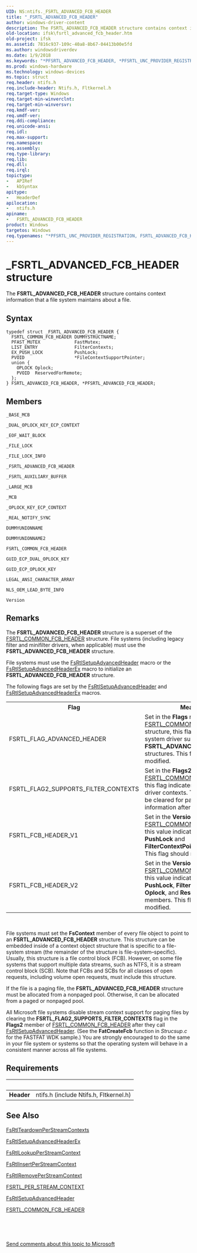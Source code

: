 ```yaml
---
UID: NS:ntifs._FSRTL_ADVANCED_FCB_HEADER
title: "_FSRTL_ADVANCED_FCB_HEADER"
author: windows-driver-content
description: The FSRTL_ADVANCED_FCB_HEADER structure contains context information that a file system maintains about a file.
old-location: ifsk\fsrtl_advanced_fcb_header.htm
old-project: ifsk
ms.assetid: 7816c937-109c-40a8-8b67-04413b00e5fd
ms.author: windowsdriverdev
ms.date: 1/9/2018
ms.keywords: "*PFSRTL_ADVANCED_FCB_HEADER, *PFSRTL_UNC_PROVIDER_REGISTRATION, FSRTL_ADVANCED_FCB_HEADER structure [Installable File System Drivers], _FSRTL_ADVANCED_FCB_HEADER, FSRTL_UNC_PROVIDER_REGISTRATION, ifsk.fsrtl_advanced_fcb_header, FSRTL_ADVANCED_FCB_HEADER, ntifs/FSRTL_ADVANCED_FCB_HEADER, PFSRTL_ADVANCED_FCB_HEADER, PFSRTL_ADVANCED_FCB_HEADER structure pointer [Installable File System Drivers], ntifs/PFSRTL_ADVANCED_FCB_HEADER, contextstructures_cede2315-2c72-496f-a192-3ef25a8b0516.xml"
ms.prod: windows-hardware
ms.technology: windows-devices
ms.topic: struct
req.header: ntifs.h
req.include-header: Ntifs.h, Fltkernel.h
req.target-type: Windows
req.target-min-winverclnt: 
req.target-min-winversvr: 
req.kmdf-ver: 
req.umdf-ver: 
req.ddi-compliance: 
req.unicode-ansi: 
req.idl: 
req.max-support: 
req.namespace: 
req.assembly: 
req.type-library: 
req.lib: 
req.dll: 
req.irql: 
topictype:
-	APIRef
-	kbSyntax
apitype:
-	HeaderDef
apilocation:
-	ntifs.h
apiname:
-	FSRTL_ADVANCED_FCB_HEADER
product: Windows
targetos: Windows
req.typenames: "*PFSRTL_UNC_PROVIDER_REGISTRATION, FSRTL_ADVANCED_FCB_HEADER, FSRTL_UNC_PROVIDER_REGISTRATION"
---
```


# _FSRTL_ADVANCED_FCB_HEADER structure
The <b>FSRTL_ADVANCED_FCB_HEADER</b> structure contains context information that a file system maintains about a file.

## Syntax
````
typedef struct _FSRTL_ADVANCED_FCB_HEADER {
  FSRTL_COMMON_FCB_HEADER DUMMYSTRUCTNAME;
  PFAST_MUTEX             FastMutex;
  LIST_ENTRY              FilterContexts;
  EX_PUSH_LOCK            PushLock;
  PVOID                   *FileContextSupportPointer;
  union {
    OPLOCK Oplock;
    PVOID  ReservedForRemote;
  };
} FSRTL_ADVANCED_FCB_HEADER, *PFSRTL_ADVANCED_FCB_HEADER;
````

## Members


`_BASE_MCB`



`_DUAL_OPLOCK_KEY_ECP_CONTEXT`



`_EOF_WAIT_BLOCK`



`_FILE_LOCK`



`_FILE_LOCK_INFO`



`_FSRTL_ADVANCED_FCB_HEADER`



`_FSRTL_AUXILIARY_BUFFER`



`_LARGE_MCB`



`_MCB`



`_OPLOCK_KEY_ECP_CONTEXT`



`_REAL_NOTIFY_SYNC`



`DUMMYUNIONNAME`



`DUMMYUNIONNAME2`



`FSRTL_COMMON_FCB_HEADER`



`GUID_ECP_DUAL_OPLOCK_KEY`



`GUID_ECP_OPLOCK_KEY`



`LEGAL_ANSI_CHARACTER_ARRAY`



`NLS_OEM_LEAD_BYTE_INFO`



`Version`



## Remarks
The <b>FSRTL_ADVANCED_FCB_HEADER</b> structure is a superset of the <a href="..\ntifs\ns-ntifs-_fsrtl_common_fcb_header.md">FSRTL_COMMON_FCB_HEADER</a> structure. File systems (including legacy filter and minifilter drivers, when applicable) must use the <b>FSRTL_ADVANCED_FCB_HEADER</b> structure. 

File systems must use the <a href="..\ntifs\nf-ntifs-fsrtlsetupadvancedheader.md">FsRtlSetupAdvancedHeader</a> macro or the <a href="..\ntifs\nf-ntifs-fsrtlsetupadvancedheaderex.md">FsRtlSetupAdvancedHeaderEx</a> macro to initialize an <b>FSRTL_ADVANCED_FCB_HEADER</b> structure.

The following flags are set by the <a href="..\ntifs\nf-ntifs-fsrtlsetupadvancedheader.md">FsRtlSetupAdvancedHeader</a> and <a href="..\ntifs\nf-ntifs-fsrtlsetupadvancedheaderex.md">FsRtlSetupAdvancedHeaderEx</a> macros.
<table>
<tr>
<th>Flag</th>
<th>Meaning</th>
</tr>
<tr>
<td>
FSRTL_FLAG_ADVANCED_HEADER

</td>
<td>
Set in the <b>Flags</b> member of the  <a href="..\ntifs\ns-ntifs-_fsrtl_common_fcb_header.md">FSRTL_COMMON_FCB_HEADER</a> structure, this flag indicates file system driver support for <b>FSRTL_ADVANCED_FCB_HEADER</b> structures.  This flag should not be modified.

</td>
</tr>
<tr>
<td>
FSRTL_FLAG2_SUPPORTS_FILTER_CONTEXTS

</td>
<td>
Set in the <b>Flags2</b> member of  <a href="..\ntifs\ns-ntifs-_fsrtl_common_fcb_header.md">FSRTL_COMMON_FCB_HEADER</a>, this flag indicates support for filter driver contexts.  This flag can only be cleared for paging files (see information after the table).

</td>
</tr>
<tr>
<td>
FSRTL_FCB_HEADER_V1

</td>
<td>
Set in the <b>Version</b> member of <a href="..\ntifs\ns-ntifs-_fsrtl_common_fcb_header.md">FSRTL_COMMON_FCB_HEADER</a>, this value indicates support for the <b>PushLock</b> and <b>FilterContextPointer</b> members.  This flag should not be modified.

</td>
</tr>
<tr>
<td>
FSRTL_FCB_HEADER_V2

</td>
<td>
Set in the <b>Version</b> member of <a href="..\ntifs\ns-ntifs-_fsrtl_common_fcb_header.md">FSRTL_COMMON_FCB_HEADER</a>, this value indicates support for the <b>PushLock</b>, <b>FilterContextPointer</b>, <b>Oplock</b>, and <b>ReservedForRemote</b> members.  This flag should not be modified.

</td>
</tr>
</table> 

File systems must set the <b>FsContext</b> member of every file object to point to an <b>FSRTL_ADVANCED_FCB_HEADER</b> structure. This structure can be embedded inside of a context object structure that is specific to a file-system stream  (the remainder of the structure is file-system–specific). Usually, this structure is a file control block (FCB). However, on some file systems that support multiple data streams, such as NTFS, it is a stream control block (SCB).  Note that FCBs and SCBs for all classes of open requests, including volume open requests, must include this structure.

If the file is a paging file, the <b>FSRTL_ADVANCED_FCB_HEADER</b> structure must be allocated from a nonpaged pool. Otherwise, it can be allocated from a paged or nonpaged pool. 

All Microsoft file systems disable stream context support for paging files by clearing the <b>FSRTL_FLAG2_SUPPORTS_FILTER_CONTEXTS</b> flag in the <b>Flags2</b> member of <a href="..\ntifs\ns-ntifs-_fsrtl_common_fcb_header.md">FSRTL_COMMON_FCB_HEADER</a> after they call <a href="..\ntifs\nf-ntifs-fsrtlsetupadvancedheader.md">FsRtlSetupAdvancedHeader</a>. (See the <b>FatCreateFcb</b> function in <i>Strucsup.c</i> for the FASTFAT WDK sample.) You are strongly encouraged to do the same in your file system or systems so that the operating system will behave in a consistent manner across all file systems.

## Requirements
| &nbsp; | &nbsp; |
| ---- |:---- |
| **Header** | ntifs.h (include Ntifs.h, Fltkernel.h) |

## See Also

<a href="..\ntifs\nf-ntifs-fsrtlteardownperstreamcontexts.md">FsRtlTeardownPerStreamContexts</a>

<a href="..\ntifs\nf-ntifs-fsrtlsetupadvancedheaderex.md">FsRtlSetupAdvancedHeaderEx</a>

<a href="..\ntifs\nf-ntifs-fsrtllookupperstreamcontext.md">FsRtlLookupPerStreamContext</a>

<a href="..\ntifs\nf-ntifs-fsrtlinsertperstreamcontext.md">FsRtlInsertPerStreamContext</a>

<a href="..\ntifs\nf-ntifs-fsrtlremoveperstreamcontext.md">FsRtlRemovePerStreamContext</a>

<a href="..\ntifs\ns-ntifs-_fsrtl_per_stream_context.md">FSRTL_PER_STREAM_CONTEXT</a>

<a href="..\ntifs\nf-ntifs-fsrtlsetupadvancedheader.md">FsRtlSetupAdvancedHeader</a>

<a href="..\ntifs\ns-ntifs-_fsrtl_common_fcb_header.md">FSRTL_COMMON_FCB_HEADER</a>

 

 

<a href="mailto:wsddocfb@microsoft.com?subject=Documentation%20feedback [ifsk\ifsk]:%20FSRTL_ADVANCED_FCB_HEADER structure%20 RELEASE:%20(1/9/2018)&amp;body=%0A%0APRIVACY STATEMENT%0A%0AWe use your feedback to improve the documentation. We don't use your email address for any other purpose, and we'll remove your email address from our system after the issue that you're reporting is fixed. While we're working to fix this issue, we might send you an email message to ask for more info. Later, we might also send you an email message to let you know that we've addressed your feedback.%0A%0AFor more info about Microsoft's privacy policy, see http://privacy.microsoft.com/en-us/default.aspx." title="Send comments about this topic to Microsoft">Send comments about this topic to Microsoft</a>